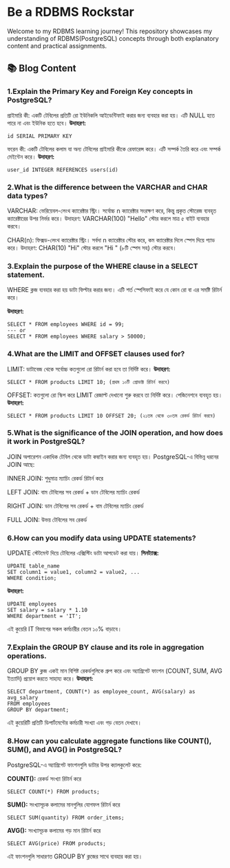 # Be a RDBMS Rockstar

Welcome to my RDBMS learning journey! This repository showcases my understanding of RDBMS(PostgreSQL) concepts through both explanatory content and practical assignments.

## 📚 Blog Content

### 1.Explain the Primary Key and Foreign Key concepts in PostgreSQL?

প্রাইমারি কী: একটি টেবিলের প্রতিটি রো ইউনিকলি আইডেন্টিফাই করার জন্য ব্যবহার করা হয়। এটি NULL হতে পারে না এবং ইউনিক হতে হবে।
**উদাহরণ:**

```
id SERIAL PRIMARY KEY
```

ফরেন কী: একটি টেবিলের কলাম যা অন্য টেবিলের প্রাইমারি কীকে রেফারেন্স করে। এটি সম্পর্ক তৈরি করে এবং সম্পর্ক মেইন্টেন করে।
**উদাহরণ:**

```
user_id INTEGER REFERENCES users(id)
```

### 2.What is the difference between the VARCHAR and CHAR data types?

VARCHAR: ভেরিয়েবল-লেংথ ক্যারেক্টার স্ট্রিং। সর্বোচ্চ n ক্যারেক্টার সংরক্ষণ করে, কিন্তু প্রকৃত স্টোরেজ ব্যবহৃত ক্যারেক্টারের উপর নির্ভর করে।
উদাহরণ: VARCHAR(100) "Hello" স্টোর করলে মাত্র ৫ বাইট ব্যবহার করবে।

CHAR(n): ফিক্সড-লেংথ ক্যারেক্টার স্ট্রিং। সর্বদা n ক্যারেক্টার স্টোর করে, কম ক্যারেক্টার দিলে স্পেস দিয়ে প্যাড করে।
উদাহরণ: CHAR(10) "Hi" স্টোর করলে "Hi " (৮টি স্পেস সহ) স্টোর করবে।

### 3.Explain the purpose of the WHERE clause in a SELECT statement.

WHERE ক্লজ ব্যবহার করা হয় ডাটা ফিল্টার করার জন্য। এটি শর্ত স্পেসিফাই করে যে কোন রো বা এর সমষ্টি রিটার্ন করে।

**উদাহরণ:**

```postgreSQL
SELECT * FROM employees WHERE id = 99;
--- or
SELECT * FROM employees WHERE salary > 50000;
```

### 4.What are the LIMIT and OFFSET clauses used for?

LIMIT: ডাটাবেজ থেকে সর্বোচ্চ কতগুলো রো রিটার্ন করা হবে তা নির্দিষ্ট করে।
**উদাহরণ:**

```
SELECT * FROM products LIMIT 10; (প্রথম ১০টি প্রোডাক্ট রিটার্ন করবে)
```

OFFSET: কতগুলো রো স্কিপ করে LIMIT রেজাল্ট দেখানো শুরু করবে তা নির্দিষ্ট করে। পেজিনেশনে ব্যবহৃত হয়।
**উদাহরণ:**

```
SELECT * FROM products LIMIT 10 OFFSET 20; (২১তম থেকে ৩০তম রেকর্ড রিটার্ন করবে)
```

### 5.What is the significance of the JOIN operation, and how does it work in PostgreSQL?

JOIN অপারেশন একাধিক টেবিল থেকে ডাটা কম্বাইন করার জন্য ব্যবহৃত হয়। PostgreSQL-এ বিভিন্ন ধরনের JOIN আছে:

INNER JOIN: শুধুমাত্র ম্যাচিং রেকর্ড রিটার্ন করে

LEFT JOIN: বাম টেবিলের সব রেকর্ড + ডান টেবিলের ম্যাচিং রেকর্ড

RIGHT JOIN: ডান টেবিলের সব রেকর্ড + বাম টেবিলের ম্যাচিং রেকর্ড

FULL JOIN: উভয় টেবিলের সব রেকর্ড

### 6.How can you modify data using UPDATE statements?

UPDATE স্টেটমেন্ট দিয়ে টেবিলের এক্সিস্টিং ডাটা আপডেট করা যায়।
**সিনট্যাক্স:**

```
UPDATE table_name
SET column1 = value1, column2 = value2, ...
WHERE condition;
```

**উদাহরণ:**

```
UPDATE employees
SET salary = salary * 1.10
WHERE department = 'IT';
```

এই কুয়েরি IT বিভাগের সকল কর্মচারীর বেতন ১০% বাড়াবে।

### 7.Explain the GROUP BY clause and its role in aggregation operations.

GROUP BY ক্লজ একই মান বিশিষ্ট রেকর্ডগুলিকে গ্রুপ করে এবং অ্যাগ্রিগেট ফাংশন (COUNT, SUM, AVG ইত্যাদি) প্রয়োগ করতে সাহায্য করে।
**উদাহরণ:**

```
SELECT department, COUNT(*) as employee_count, AVG(salary) as avg_salary
FROM employees
GROUP BY department;
```

এই কুয়েরিটি প্রতিটি ডিপার্টমেন্টের কর্মচারী সংখ্যা এবং গড় বেতন দেখাবে।

### 8.How can you calculate aggregate functions like COUNT(), SUM(), and AVG() in PostgreSQL?

PostgreSQL-এ অ্যাগ্রিগেট ফাংশনগুলি ডাটার উপর ক্যালকুলেট করে:

**COUNT():** রেকর্ড সংখ্যা রিটার্ন করে

```
SELECT COUNT(*) FROM products;
```

**SUM():** সংখ্যাসূচক কলামের মানগুলির যোগফল রিটার্ন করে

```
SELECT SUM(quantity) FROM order_items;
```

**AVG():** সংখ্যাসূচক কলামের গড় মান রিটার্ন করে

```
SELECT AVG(price) FROM products;
```

এই ফাংশনগুলি সাধারণত GROUP BY ক্লজের সাথে ব্যবহার করা হয়।

